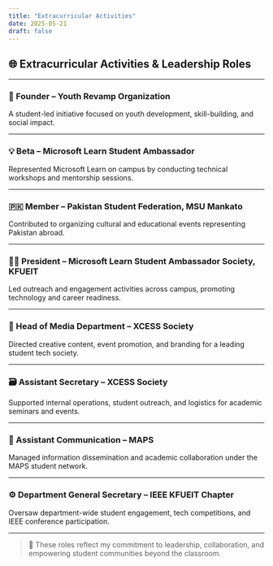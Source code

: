 ```yaml
---
title: "Extracurricular Activities"
date: 2025-05-21
draft: false
---
```


## 🌐 Extracurricular Activities & Leadership Roles

---

### 🌱 Founder – Youth Revamp Organization  
A student-led initiative focused on youth development, skill-building, and social impact.

---

### 💡 Beta – Microsoft Learn Student Ambassador  
Represented Microsoft Learn on campus by conducting technical workshops and mentorship sessions.

---

### 🇵🇰 Member – Pakistan Student Federation, MSU Mankato  
Contributed to organizing cultural and educational events representing Pakistan abroad.

---

### 👩‍💼 President – Microsoft Learn Student Ambassador Society, KFUEIT  
Led outreach and engagement activities across campus, promoting technology and career readiness.

---

### 🎥 Head of Media Department – XCESS Society  
Directed creative content, event promotion, and branding for a leading student tech society.

---

### 🗃 Assistant Secretary – XCESS Society  
Supported internal operations, student outreach, and logistics for academic seminars and events.

---

### 📢 Assistant Communication – MAPS  
Managed information dissemination and academic collaboration under the MAPS student network.

---

### ⚙️ Department General Secretary – IEEE KFUEIT Chapter  
Oversaw department-wide student engagement, tech competitions, and IEEE conference participation.

---

> 🚀 These roles reflect my commitment to leadership, collaboration, and empowering student communities beyond the classroom.
